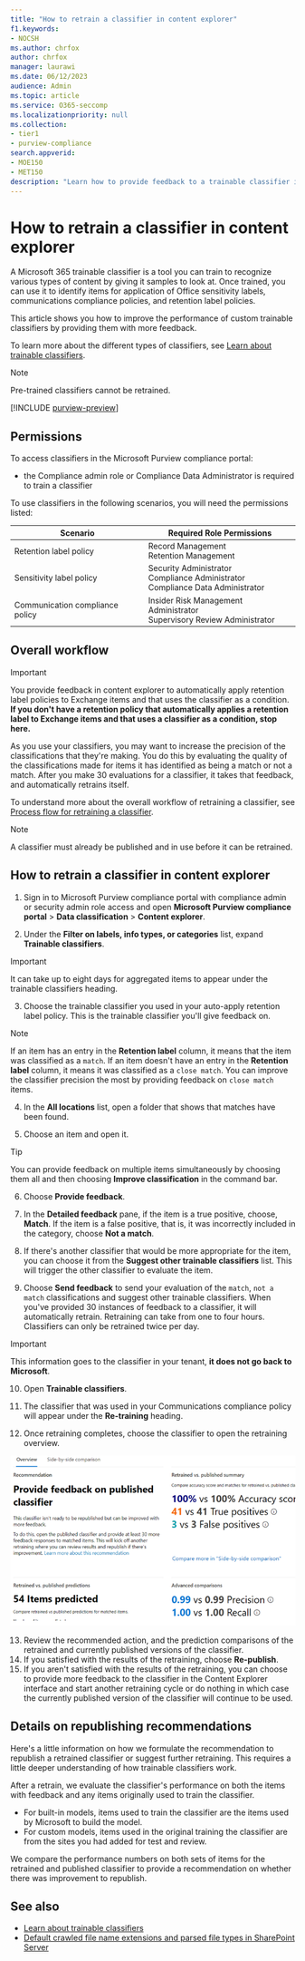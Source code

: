 ```yaml
---
title: "How to retrain a classifier in content explorer"
f1.keywords:
- NOCSH
ms.author: chrfox
author: chrfox
manager: laurawi
ms.date: 06/12/2023
audience: Admin
ms.topic: article
ms.service: O365-seccomp
ms.localizationpriority: null
ms.collection: 
- tier1
- purview-compliance
search.appverid: 
- MOE150
- MET150
description: "Learn how to provide feedback to a trainable classifier in Content explorer."
---
```


# How to retrain a classifier in content explorer

A Microsoft 365 trainable classifier is a tool you can train to recognize various types of content by giving it samples to look at. Once trained, you can use it to identify items for application of Office sensitivity labels, communications compliance policies, and retention label policies.

This article shows you how to improve the performance of custom trainable classifiers by providing them with more feedback.

To learn more about the different types of classifiers, see [Learn about trainable classifiers](classifier-learn-about.md).

> [!NOTE]
> Pre-trained classifiers cannot be retrained.

[!INCLUDE [purview-preview](../includes/purview-preview.md)]

## Permissions

To access classifiers in the Microsoft Purview compliance portal:

- the Compliance admin role or Compliance Data Administrator is required to train a classifier

To use classifiers in the following scenarios, you will need the permissions listed:

| Scenario | Required Role Permissions|
| -------- | --------|
| Retention label policy | Record Management <br> Retention Management |
| Sensitivity label policy | Security Administrator <br> Compliance Administrator <br> Compliance Data Administrator
| Communication compliance policy | Insider Risk Management Administrator <br> Supervisory Review Administrator|

## Overall workflow

> [!IMPORTANT]
> You provide feedback in content explorer to automatically apply  retention label policies to Exchange items and that uses the classifier as a condition. **If you don't have a retention policy that automatically applies a retention label to Exchange items and that uses a classifier as a condition, stop here.**

As you use your classifiers, you may want to increase the precision of the classifications that they're making. You do this by evaluating the quality of the classifications made for items it has identified as being a match or not a match. After you make 30 evaluations for a classifier, it takes that feedback, and automatically retrains itself.

To understand more about the overall workflow of retraining a classifier, see [Process flow for retraining a classifier](classifier-learn-about.md#retraining-classifiers).

> [!NOTE]
> A classifier must already be published and in use before it can be retrained.

## How to retrain a classifier in content explorer

1. Sign in to Microsoft Purview compliance portal with compliance admin or security admin role access and open **Microsoft Purview compliance portal** > **Data classification** > **Content explorer**. 

2. Under the **Filter on labels, info types, or categories** list, expand **Trainable classifiers**.

> [!IMPORTANT]
> It can take up to eight days for aggregated items to appear under the trainable classifiers heading.

3. Choose the trainable classifier you used in your auto-apply retention label policy. This is the trainable classifier you'll give feedback on.

> [!NOTE]
> If an item has an entry in the **Retention label** column, it means that the item was classified as a `match`.  If an item doesn't have an entry in the **Retention label** column, it means it was classified as a `close match`. You can improve the classifier precision the most by providing feedback on `close match` items. 

4. In the **All locations** list, open a folder that shows that matches have been found.

5. Choose an item and open it.
 
> [!TIP]
> You can provide feedback on multiple items simultaneously by choosing them all and then choosing **Improve classification** in the command bar.

6. Choose **Provide feedback**.

7. In the **Detailed feedback** pane, if the item is a true positive, choose, **Match**.  If the item is a false positive, that is, it was incorrectly included in the category, choose **Not a match**.

8. If there's another classifier that would be more appropriate for the item, you can choose it from the **Suggest other trainable classifiers** list. This will trigger the other classifier to evaluate the item.

9. Choose **Send feedback** to send your evaluation of the `match`, `not a match` classifications and suggest other trainable classifiers. When you've provided 30 instances of feedback to a classifier, it will automatically  retrain. Retraining can take from one to four hours. Classifiers can only be retrained twice per day.

> [!IMPORTANT]
> This information goes to the classifier in your tenant, **it does not go back to Microsoft**.

10. Open **Trainable classifiers**.

10. The classifier that was used in your Communications compliance policy will appear under the **Re-training** heading.

<!-- ![classifier in retraining status.](../media/classifier-retraining.png) -->

12. Once retraining completes, choose the classifier to open the retraining overview.

![classifier retraining results overview.](../media/classifier-retraining-overview.png)

13. Review the recommended action, and the prediction comparisons of the retrained and currently published versions of the classifier.
14. If you satisfied with the results of the retraining, choose **Re-publish**.
15. If you aren't satisfied with the results of the retraining, you can choose to provide more feedback to the classifier in the Content Explorer interface and start another retraining cycle or do nothing in which case the currently published version of the classifier will continue to be used. 

## Details on republishing recommendations

Here's a little information on how we formulate the recommendation to republish a retrained classifier or suggest further retraining. This requires a little deeper understanding of how trainable classifiers work.

After a retrain, we evaluate the classifier's performance on both the items with feedback and any items originally used to train the classifier. 

- For built-in models, items used to train the classifier are the items used by Microsoft to build the model.
- For custom models, items used in the original training the classifier are from the sites you had added for test and review.

We compare the performance numbers on both sets of items for the retrained and published classifier to provide a recommendation on whether there was improvement to republish. 

## See also

- [Learn about trainable classifiers](classifier-learn-about.md)
- [Default crawled file name extensions and parsed file types in SharePoint Server](/sharepoint/technical-reference/default-crawled-file-name-extensions-and-parsed-file-types)

